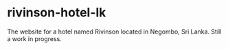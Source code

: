 # rivinson-hotel-lk
The website for a hotel named Rivinson located in Negombo, Sri Lanka. Still a work in progress.

